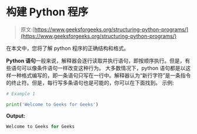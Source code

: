 # 构建 Python 程序

> 原文:[https://www.geeksforgeeks.org/structuring-python-programs/](https://www.geeksforgeeks.org/structuring-python-programs/)

在本文中，您将了解 python 程序的正确结构和格式。

**Python 语句**一般来说，解释器会逐行读取并执行语句，即按顺序执行。但是，有些语句可以像条件语句一样改变这种行为。
大多数情况下，python 语句都是以这样一种格式编写的，即一条语句只写在一行中。解释器认为“新行字符”是一条指令的终止符。但是，每行写多条语句也是可能的，你可以在下面找到。
示例:

```py
# Example 1

print('Welcome to Geeks for Geeks') 
```

**Output:**

```py
Welcome to Geeks for Geeks

```
